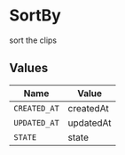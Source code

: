 # SortBy

sort the clips


## Values

| Name         | Value        |
| ------------ | ------------ |
| `CREATED_AT` | createdAt    |
| `UPDATED_AT` | updatedAt    |
| `STATE`      | state        |